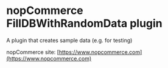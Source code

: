 ﻿nopCommerce FillDBWithRandomData plugin
===========

A plugin that creates sample data (e.g. for testing)

nopCommerce site: [https://www.nopcommerce.com](https://www.nopcommerce.com)

